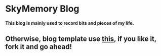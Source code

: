 # SkyMemory Blog


#### This blog is mainly used to record bits and pieces of my life.


## Otherwise, blog template use [this](https://github.com/Huxpro/huxpro.github.io), if you like it, fork it and go ahead!
